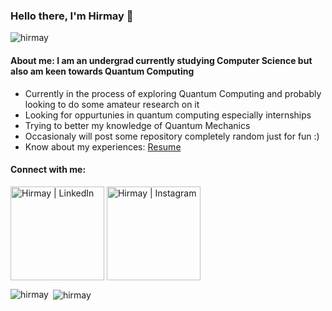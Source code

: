 ### Hello there, I'm Hirmay 👋

<p align="left"> <img src="https://komarev.com/ghpvc/?username=hirmay&label=Profile%20views&color=0e75b6&style=flat" alt="hirmay" /> </p>

#### About me: I am an undergrad currently studying Computer Science but also am keen towards Quantum Computing
- Currently in the process of exploring Quantum Computing and probably looking to do some amateur research on it
- Looking for oppurtunies in quantum computing especially internships
- Trying to better my knowledge of Quantum Mechanics
- Occasionaly will post some repository completely random just for fun :)
- Know about my experiences: [Resume](https://github.com/Hirmay/Hirmay/blob/main/resume.pdf)


#### Connect with me:

[<img align="center" alt="Hirmay | LinkedIn" width="150px" src="https://i.pinimg.com/originals/d3/3b/d9/d33bd9baa83a336184055c07dc8ccaa8.gif" />][linkedin]
[<img align="center" alt="Hirmay | Instagram" width="150px" src="https://cdn.dribbble.com/users/810172/screenshots/2541224/motion-dribble-medium-1.gif" />][medium]




<p><img align="left" src="https://github-readme-stats.vercel.app/api/top-langs?username=hirmay&show_icons=true&locale=en&layout=compact" alt="hirmay" /></p> 

<p>&nbsp;<img align="center" src="https://github-readme-stats.vercel.app/api?username=hirmay&show_icons=true&locale=en" alt="hirmay" /></p>

[medium]: https://hirmay-s.medium.com/
[linkedin]: https://www.linkedin.com/in/hirmay-sandesara-504874198/
[twitter]: https://twitter.com/hirmaysandesara

